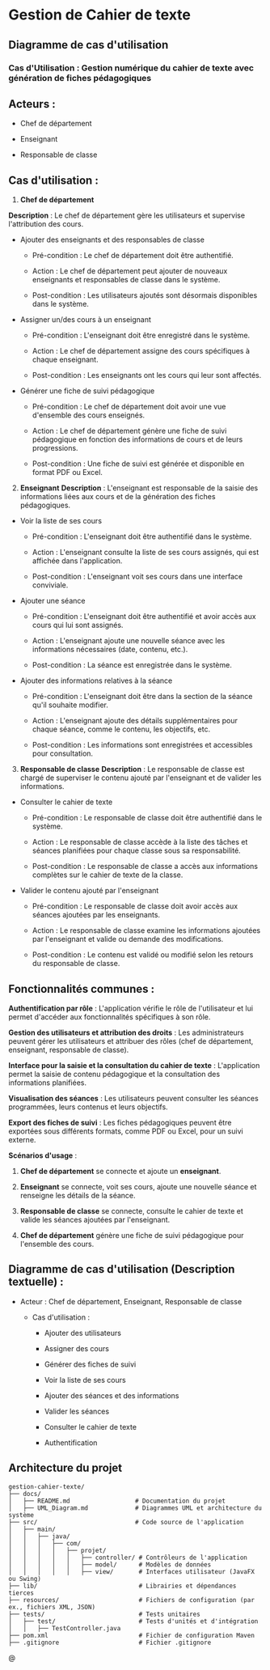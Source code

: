 # Gestion de Cahier de texte



## Diagramme de cas d'utilisation 
### Cas d'Utilisation : Gestion numérique du cahier de texte avec génération de fiches pédagogiques
## Acteurs :
- Chef de département

- Enseignant

- Responsable de classe

## Cas d'utilisation :
1. **Chef de département**

**Description** : Le chef de département gère les utilisateurs et supervise l'attribution des cours.

- Ajouter des enseignants et des responsables de classe

   - Pré-condition : Le chef de département doit être authentifié.

   - Action : Le chef de département peut ajouter de nouveaux enseignants et responsables de classe dans le système.

   - Post-condition : Les utilisateurs ajoutés sont désormais disponibles dans le système.

- Assigner un/des cours à un enseignant

   - Pré-condition : L'enseignant doit être enregistré dans le système.

   - Action : Le chef de département assigne des cours spécifiques à chaque enseignant.

   - Post-condition : Les enseignants ont les cours qui leur sont affectés.

- Générer une fiche de suivi pédagogique

    - Pré-condition : Le chef de département doit avoir une vue d'ensemble des cours enseignés.

    - Action : Le chef de département génère une fiche de suivi pédagogique en fonction des informations de cours et de leurs progressions.

    - Post-condition : Une fiche de suivi est générée et disponible en format PDF ou Excel.

2. **Enseignant**
**Description** : L'enseignant est responsable de la saisie des informations liées aux cours et de la génération des fiches pédagogiques.

- Voir la liste de ses cours

     - Pré-condition : L'enseignant doit être authentifié dans le système.

     - Action : L'enseignant consulte la liste de ses cours assignés, qui est affichée dans l'application.

    - Post-condition : L'enseignant voit ses cours dans une interface conviviale.

- Ajouter une séance

    - Pré-condition : L'enseignant doit être authentifié et avoir accès aux cours qui lui sont assignés.

    - Action : L'enseignant ajoute une nouvelle séance avec les informations nécessaires (date, contenu, etc.).

    - Post-condition : La séance est enregistrée dans le système.

- Ajouter des informations relatives à la séance

    - Pré-condition : L'enseignant doit être dans la section de la séance qu'il souhaite modifier.

    - Action : L'enseignant ajoute des détails supplémentaires pour chaque séance, comme le contenu, les objectifs, etc.

    - Post-condition : Les informations sont enregistrées et accessibles pour consultation.

3. **Responsable de classe**
**Description** : Le responsable de classe est chargé de superviser le contenu ajouté par l'enseignant et de valider les informations.

- Consulter le cahier de texte

    - Pré-condition : Le responsable de classe doit être authentifié dans le système.

    - Action : Le responsable de classe accède à la liste des tâches et séances planifiées pour chaque classe sous sa responsabilité.

    - Post-condition : Le responsable de classe a accès aux informations complètes sur le cahier de texte de la classe.

- Valider le contenu ajouté par l'enseignant

     - Pré-condition : Le responsable de classe doit avoir accès aux séances ajoutées par les enseignants.

     - Action : Le responsable de classe examine les informations ajoutées par l'enseignant et valide ou demande des modifications.

    - Post-condition : Le contenu est validé ou modifié selon les retours du responsable de classe.

## Fonctionnalités communes :
**Authentification par rôle** : L'application vérifie le rôle de l'utilisateur et lui permet d'accéder aux fonctionnalités spécifiques à son rôle.

**Gestion des utilisateurs et attribution des droits** : Les administrateurs peuvent gérer les utilisateurs et attribuer des rôles (chef de département, enseignant, responsable de classe).

**Interface pour la saisie et la consultation du cahier de texte** : L'application permet la saisie de contenu pédagogique et la consultation des informations planifiées.

**Visualisation des séances** : Les utilisateurs peuvent consulter les séances programmées, leurs contenus et leurs objectifs.

**Export des fiches de suivi** : Les fiches pédagogiques peuvent être exportées sous différents formats, comme PDF ou Excel, pour un suivi externe.

**Scénarios d'usage** :
1. **Chef de département** se connecte et ajoute un **enseignant**.

2. **Enseignant** se connecte, voit ses cours, ajoute une nouvelle séance et renseigne les détails de la séance.

3. **Responsable de classe** se connecte, consulte le cahier de texte et valide les séances ajoutées par l'enseignant.

4. **Chef de département** génère une fiche de suivi pédagogique pour l'ensemble des cours.

## Diagramme de cas d'utilisation (Description textuelle) :
- Acteur : Chef de département, Enseignant, Responsable de classe

    - Cas d'utilisation :

       - Ajouter des utilisateurs

       - Assigner des cours

       - Générer des fiches de suivi

       - Voir la liste de ses cours

       - Ajouter des séances et des informations

       - Valider les séances

       - Consulter le cahier de texte

       - Authentification
## Architecture du projet 
```
gestion-cahier-texte/
├── docs/
│   ├── README.md                  # Documentation du projet
│   ├── UML_Diagram.md             # Diagrammes UML et architecture du système
├── src/                           # Code source de l'application
│   ├── main/
│   │   ├── java/
│   │   │   ├── com/
│   │   │   │   ├── projet/
│   │   │   │   │   ├── controller/ # Contrôleurs de l'application
│   │   │   │   │   ├── model/      # Modèles de données
│   │   │   │   │   ├── view/       # Interfaces utilisateur (JavaFX ou Swing)
├── lib/                            # Librairies et dépendances tierces
├── resources/                      # Fichiers de configuration (par ex., fichiers XML, JSON)
├── tests/                          # Tests unitaires
│   ├── test/                       # Tests d'unités et d'intégration
│   │   ├── TestController.java
├── pom.xml                         # Fichier de configuration Maven
├── .gitignore                      # Fichier .gitignore
```
@